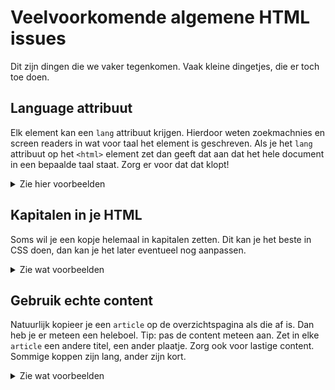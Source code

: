 # Veelvoorkomende algemene HTML issues

Dit zijn dingen die we vaker tegenkomen. Vaak kleine dingetjes, die er toch toe doen.

## Language attribuut

Elk element kan een `lang` attribuut krijgen. Hierdoor weten zoekmachnies en screen readers in wat voor taal het element is geschreven. Als je het `lang` attribuut op het `<html>` element zet dan geeft dat aan dat het hele document in een bepaalde taal staat. Zorg er voor dat dat klopt!

<details>
  <summary>Zie hier voorbeelden</summary>

### Goed

````html
<html lang="nl">
<head>
	<title>Allemaal prachtige verhalen</title>
````

### Niet goed
````
<html lang="en">
<head>
	<title>Allemaal prachtige verhalen</title>
````
</details>

## Kapitalen in je HTML

Soms wil je een kopje helemaal in kapitalen zetten. Dit kan je het beste in CSS doen, dan kan je het later eventueel nog aanpassen.

<details>
  <summary>Zie wat voorbeelden</summary>

### Goed
````html
<h2>Alle 99 verhalen</h2>
````

````css 
h2 {
	text-transform: uppercase;
}
````

### Liever niet
````
<h2>ALLE 99 VERHALEN</h2>
````
</details>

## Gebruik echte content

Natuurlijk kopieer je een `article` op de overzichtspagina als die af is. Dan heb je er meteen een heleboel. Tip: pas de content meteen aan. Zet in elke `article` een andere titel, een ander plaatje. Zorg ook voor lastige content. Sommige koppen zijn lang, ander zijn kort.

<details>
  <summary>Zie wat voorbeelden</summary>

### Goed
````html
<article>
	<h2>Moe</h2>
	<img src="moe.png" alt="Prachtig plaatje van iemand die moe is">
</article>
<article>
	<h2>Toch echt wel enigszins aan de ietwat omslachtige kant</h2>
	<img src="moe.png" alt="Mooi, maar nodeloos complex plaatje">
</article>
````

### Nuttloos
````
<article>
	<h2>Moe</h2>
	<img src="moe.png" alt="">
</article>
<article>
	<h2>Moe</h2>
	<img src="moe.png" alt="">
</article>
<article>
	<h2>Moe</h2>
	<img src="moe.png" alt="">
</article>
````
</details>